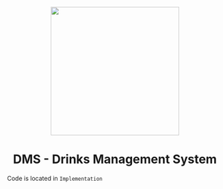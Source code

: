 <div align="center">
<p align="center">
<img align="center" src="https://gitlab.com/julianbaumann/DrinksManagementSystem/-/raw/master/Design/Icon.png" width="300"/>
</p>
</div>


<div align="center">
<h1 style="text-align: center">DMS - Drinks Management System</h1>
</div>

Code is located in `Implementation`